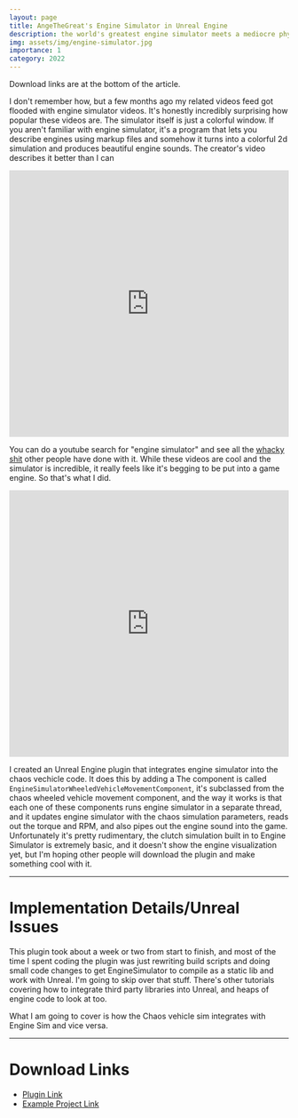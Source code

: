 ```yaml
---
layout: page
title: AngeTheGreat's Engine Simulator in Unreal Engine
description: the world's greatest engine simulator meets a mediocre physics engine
img: assets/img/engine-simulator.jpg
importance: 1
category: 2022
---
```


Download links are at the bottom of the article.

I don't remember how, but a few months ago my related videos feed got flooded with engine simulator videos. It's honestly incredibly surprising how popular these videos are. The simulator itself is just a colorful window. If you aren't familiar with engine simulator, it's a program that lets you describe engines using markup files and somehow it turns into a colorful 2d simulation and produces beautiful engine sounds. The creator's video describes it better than I can

<iframe width="100%" height="480" src="https://www.youtube.com/embed/RKT-sKtR970" title="Simulating an Entire Car Engine (yes, it makes noise)" frameborder="0" allow="accelerometer; autoplay; clipboard-write; encrypted-media; gyroscope; picture-in-picture" allowfullscreen></iframe>

You can do a youtube search for "engine simulator" and see all the [whacky](https://youtu.be/PZ9ynEH9YjM) [shit](https://youtu.be/dMorJRNkWhU?list=PLViptfOL1RMftTKEBjvW-1tejbtFq21Cw) other people have done with it. While these videos are cool and the simulator is incredible, it really feels like it's begging to be put into a game engine. So that's what I did.

<iframe width="100%" height="480" src="https://www.youtube.com/embed/UxymULhZzSY" title="Engine Simulator inside Unreal Engine" frameborder="0" allow="accelerometer; autoplay; clipboard-write; encrypted-media; gyroscope; picture-in-picture" allowfullscreen></iframe>

I created an Unreal Engine plugin that integrates engine simulator into the chaos vechicle code. It does this by adding a  The component is called `EngineSimulatorWheeledVehicleMovementComponent`, it's subclassed from the chaos wheeled vehicle movement component, and the way it works is that each one of these components runs engine simulator in a separate thread, and it updates engine simulator with the chaos simulation parameters, reads out the torque and RPM, and also pipes out the engine sound into the game. Unfortunately it's pretty rudimentary, the clutch simulation built in to Engine Simulator is extremely basic, and it doesn't show the engine visualization yet, but I'm hoping other people will download the plugin and make something cool with it.

<hr>

# Implementation Details/Unreal Issues

This plugin took about a week or two from start to finish, and most of the time I spent coding the plugin was just rewriting build scripts and doing small code changes to get EngineSimulator to compile as a static lib and work with Unreal. I'm going to skip over that stuff. There's other tutorials covering how to integrate third party libraries into Unreal, and heaps of engine code to look at too.

What I am going to cover is how the Chaos vehicle sim integrates with Engine Sim and vice versa.

<hr>

# Download Links

- [Plugin Link](https://github.com/nicholas477/EngineSimulatorPlugin)
- [Example Project Link](git@github.com:nicholas477/EngineSimulatorGame.git)